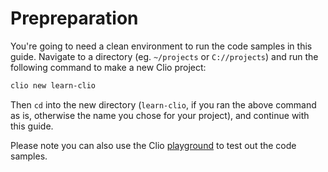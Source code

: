 # Prepreparation

You're going to need a clean environment to run the code samples in this guide. Navigate to a directory \(eg. `~/projects` or `C://projects`\) and run the following command to make a new Clio project:

```bash
clio new learn-clio
```

Then `cd` into the new directory \(`learn-clio`, if you ran the above command as is, otherwise the name you chose for your project\), and continue with this guide.

Please note you can also use the Clio [playground](https://playground.clio-lang.org/) to test out the code samples.

